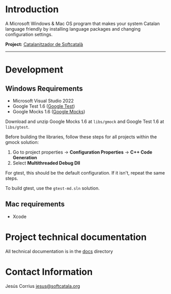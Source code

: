 
# Introduction

A Microsoft Windows & Mac OS program that makes your system Catalan language friendly by installing language packages and changing configuration settings.

**Project:** [Catalanitzador de Softcatalà](https://www.softcatala.org/projectes/catalanitzador-de-softcatala/)

---

# Development

## Windows Requirements

- Microsoft Visual Studio 2022
- Google Test 1.6 ([Google Test](https://code.google.com/p/googletest/))
- Google Mocks 1.6 ([Google Mocks](https://code.google.com/p/googlemock/))

Download and unzip Google Mocks 1.6 at `libs/gmock` and Google Test 1.6 at `libs/gtest`.

Before building the libraries, follow these steps for all projects within the gmock solution:

1. Go to project properties → **Configuration Properties** → **C++ Code Generation**
2. Select **Multithreaded Debug Dll**

For gtest, this should be the default configuration. If it isn't, repeat the same steps.

To build gtest, use the `gtest-md.sln` solution.

## Mac requirements

- Xcode 

# Project technical documentation

All technical documentation is in the [docs](docs/) directory

# Contact Information

Jesús Corrius [jesus@softcatala.org](mailto:jesus@softcatala.org)
